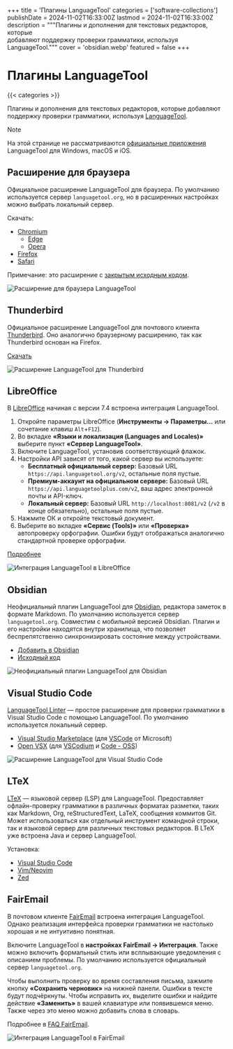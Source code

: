 +++
title = 'Плагины LanguageTool'
categories = ['software-collections']
publishDate = 2024-11-02T16:33:00Z
lastmod = 2024-11-02T16:33:00Z
description = """Плагины и дополнения для текстовых редакторов, которые \
добавляют поддержку проверки грамматики, используя LanguageTool."""
cover = 'obsidian.webp'
featured = false
+++

# Плагины LanguageTool
{{< categories >}}

Плагины и дополнения для текстовых редакторов, которые добавляют поддержку
проверки грамматики, используя [LanguageTool].

> [!note]
> На этой странице не рассматриваются [официальные приложения] LanguageTool для
Windows, macOS и iOS.

[LanguageTool]: /wiki/languagetool
[официальные приложения]: https://languagetool.org/services#operating_systems

## Расширение для браузера

Официальное расширение LanguageTool для браузера. По умолчанию используется
сервер `languagetool.org`, но в расширенных настройках можно выбрать локальный
сервер.

Скачать:

- [Chromium](https://chromewebstore.google.com/detail/oldceeleldhonbafppcapldpdifcinji)
    - [Edge](https://microsoftedge.microsoft.com/addons/detail/hfjadhjooeceemgojogkhlppanjkbobc)
    - [Opera](https://addons.opera.com/extensions/details/grammar-and-spell-checker-languagetool)
- [Firefox](https://addons.mozilla.org/firefox/addon/languagetool)
- [Safari](https://apps.apple.com/app/id1534275760)

Примечание: это расширение с [закрытым исходным кодом].

![Расширение для браузера LanguageTool](browser.webp)

[закрытым исходным кодом]: https://forum.languagetool.org/t/about-the-browser-addon-privacy-and-open-source/7505/2

## Thunderbird

Официальное расширение LanguageTool для почтового клиента [Thunderbird]. Оно
аналогично браузерному расширению, так как Thunderbird основан на Firefox.

[Скачать](https://addons.thunderbird.net/thunderbird/addon/grammar-and-spell-checker)

![Расширение LanguageTool для Thunderbird](thunderbird.webp)

[Thunderbird]: /wiki/email/clients#thunderbird

## LibreOffice

В [LibreOffice] начиная с версии 7.4 встроена интеграция LanguageTool.

1. Откройте параметры LibreOffice (**Инструменты → Параметры...** или сочетание
клавиш `Alt`+`F12`).
2. Во вкладке **«Языки и локализация (Languages and Locales)»** выберите пункт
**«Сервер LanguageTool»**.
3. Включите LanguageTool, установив соответствующий флажок.
4. Настройки API зависят от того, какой сервер вы используете:
    - **Бесплатный официальный сервер:** Базовый URL
    `https://api.languagetool.org/v2`, остальные поля пустые.
    - **Премиум-аккаунт на официальном сервере:** Базовый URL
    `https://api.languagetoolplus.com/v2`, ваш адрес электронной почты и
    API-ключ.
    - **Локальный сервер:** Базовый URL `http://localhost:8081/v2`
    (`/v2` в конце обязательно), остальные поля пустые.
5. Нажмите ОК и откройте текстовый документ.
6. Выберите во вкладке **«Сервис (Tools)»** или **«Проверка»** автопроверку
орфографии. Ошибки будут отображаться аналогично стандартной проверке
орфографии.

[Подробнее](https://languagetool.org/insights/post/product-libreoffice/#how-to-enable-languagetool-on-libreoffice)

![Интеграция LanguageTool в LibreOffice](libreoffice.webp)

[LibreOffice]: https://www.libreoffice.org

## Obsidian

Неофициальный плагин LanguageTool для [Obsidian], редактора заметок в формате
Markdown. По умолчанию используется сервер `languagetool.org`. Совместим с
мобильной версией Obsidian. Плагин и его настройки находятся внутри хранилища,
что позволяет беспрепятственно синхронизировать состояние между устройствами.

- [Добавить в Obsidian](obsidian://show-plugin?id=languagetool)
- [Исходный код](https://github.com/wrenger/obsidian-languagetool)

![Неофициальный плагин LanguageTool для Obsidian](obsidian.webp)

[Obsidian]: https://obsidian.md

## Visual Studio Code

[LanguageTool Linter] — простое расширение для проверки грамматики в Visual
Studio Code с помощью LanguageTool. По умолчанию используется локальный сервер.

- [Visual Studio Marketplace](https://marketplace.visualstudio.com/items?itemName=davidlday.languagetool-linter)
(для [VSCode] от Microsoft)
- [Open VSX](https://open-vsx.org/extension/davidlday/languagetool-linter)
(для [VSCodium] и [Code - OSS])

![Расширение LanguageTool для Visual Studio Code](vscode.webp)

[LanguageTool Linter]: https://github.com/davidlday/vscode-languagetool-linter#readme
[VSCode]: https://code.visualstudio.com
[VSCodium]: https://vscodium.com
[Code - OSS]: https://github.com/microsoft/vscode

## LTeX

[LTeX] — языковой сервер (LSP) для LanguageTool. Предоставляет офлайн-проверку
грамматики в различных форматах разметки, таких как Markdown, Org,
reStructuredText, LaTeX, сообщения коммитов Git. Может использоваться как
отдельный инструмент командной строки, так и языковой сервер для различных
текстовых редакторов. В LTeX уже встроена Java и сервер LanguageTool.

Установка:
- [Visual Studio Code](https://valentjn.github.io/ltex/vscode-ltex/installation-usage-vscode-ltex.html)
- [Vim/Neovim](https://valentjn.github.io/ltex/vscode-ltex/installation-usage-coc-ltex.html)
- [Zed](https://github.com/vitallium/zed-ltex#readme)

[LTeX]: https://valentjn.github.io/ltex

## FairEmail

В почтовом клиенте [FairEmail] встроена интеграция LanguageTool. Однако
реализация интерфейса проверки грамматики не настолько хорошая и не интуитивно
понятная.

Включите LanguageTool в **настройках FairEmail → Интеграция**. Также можно
включить формальный стиль или всплывающие уведомления с описанием проблемы.
По умолчанию используется официальный сервер `languagetool.org`.

Чтобы выполнить проверку во время составления письма, зажмите кнопку
**«Сохранить черновик»** на нижней панели. Ошибки в тексте будут подчёркнуты.
Чтобы исправить их, выделите ошибки и найдите действие **«Заменить»** в вашей
клавиатуре или появившемся меню. Также через это меню можно добавить слова в
словарь.

Подробнее в [FAQ FairEmail].

![Интеграция LanguageTool в FairEmail](fairemail.webp)

[FairEmail]: /wiki/email/clients#fairemail
[FAQ FairEmail]: https://m66b.github.io/FairEmail/#faq180

